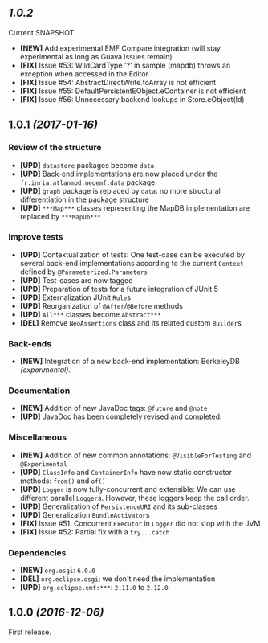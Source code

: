 ## *1.0.2*

Current SNAPSHOT.
- __[NEW]__ Add experimental EMF Compare integration (will stay experimental as
  long as Guava issues remain)
- __[FIX]__ Issue #53: WildCardType '?' in sample (mapdb) throws an exception
  when accessed in the Editor
- __[FIX]__ Issue #54: AbstractDirectWrite.toArray is not efficient
- __[FIX]__ Issue #55: DefaultPersistentEObject.eContainer is not efficient
- __[FIX]__ Issue #56: Unnecessary backend lookups in Store.eObject(Id)

## 1.0.1 _(2017-01-16)_

### Review of the structure
- __[UPD]__ `datastore` packages become `data`
- __[UPD]__ Back-end implementations are now placed under the `fr.inria.atlanmod.neoemf.data` package
- __[UPD]__ `graph` package is replaced by `data`: no more structural differentiation in the package structure
- __[UPD]__ `***Map***` classes representing the MapDB implementation are replaced by `***MapDb***`

### Improve tests
- __[UPD]__ Contextualization of tests: One test-case can be executed by several back-end implementations according to 
  the current `Context` defined by `@Parameterized.Parameters`
- __[UPD]__ Test-cases are now tagged
- __[UPD]__ Preparation of tests for a future integration of JUnit 5
- __[UPD]__ Externalization JUnit `Rule`s
- __[UPD]__ Reorganization of `@After`/`@Before` methods
- __[UPD]__ `All***` classes become `Abstract***`
- __[DEL]__ Remove `NeoAssertions` class and its related custom `Builder`s

### Back-ends
- __[NEW]__ Integration of a new back-end implementation: BerkeleyDB *(experimental)*.

### Documentation
- __[NEW]__ Addition of new JavaDoc tags: `@future` and `@note`
- __[UPD]__ JavaDoc has been completely revised and completed.

### Miscellaneous
- __[NEW]__ Addition of new common annotations: `@VisibleForTesting` and `@Experimental`
- __[UPD]__ `ClassInfo` and `ContainerInfo` have now static constructor methods: `from()` and `of()`
- __[UPD]__ `Logger` is now fully-concurrent and extensible: We can use different parallel `Logger`s. However, these loggers keep the call order.
- __[UPD]__ Generalization of `PersistenceURI` and its sub-classes
- __[UPD]__ Generalization `BundleActivator`s
- __[FIX]__ Issue #51: Concurrent `Executor` in `Logger` did not stop with the JVM
- __[FIX]__ Issue #52: Partial fix with a `try...catch`

### Dependencies
- __[NEW]__ `org.osgi`: `6.0.0`
- __[DEL]__ `org.eclipse.osgi`: we don't need the implementation
- __[UPD]__ `org.eclipse.emf:***`: `2.11.0` to `2.12.0`


## 1.0.0 _(2016-12-06)_

First release.
